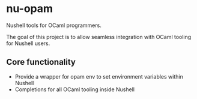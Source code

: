 # nu-opam
Nushell tools for OCaml programmers.

The goal of this project is to allow seamless integration with OCaml tooling for
Nushell users.

## Core functionality
- Provide a wrapper for opam env to set environment variables within Nushell
- Completions for all OCaml tooling inside Nushell

